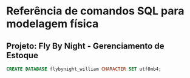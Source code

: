 # Referência de comandos SQL para modelagem física 

## Projeto: Fly By Night - Gerenciamento de Estoque 


```sql
CREATE DATABASE flybynight_william CHARACTER SET utf8mb4;
```